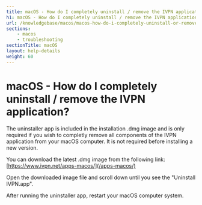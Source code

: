 ```yaml
---
title: macOS - How do I completely uninstall / remove the IVPN application? - IVPN Help
h1: macOS - How do I completely uninstall / remove the IVPN application?
url: /knowledgebase/macos/macos-how-do-i-completely-uninstall-or-remove-the-ivpn-application/
sections:
    - macos
    - troubleshooting
sectionTitle: macOS
layout: help-details
weight: 60
---
```

# macOS - How do I completely uninstall / remove the IVPN application?

The uninstaller app is included in the installation .dmg image and is only required if you wish to completly remove all components of the IVPN application from your macOS computer. It is not required before installing a new version.

You can download the latest .dmg image from the following link: [https://www.ivpn.net/apps-macos/](/apps-macos/)

Open the downloaded image file and scroll down until you see the "Uninstall IVPN.app".

After running the uninstaller app, restart your macOS computer system.
